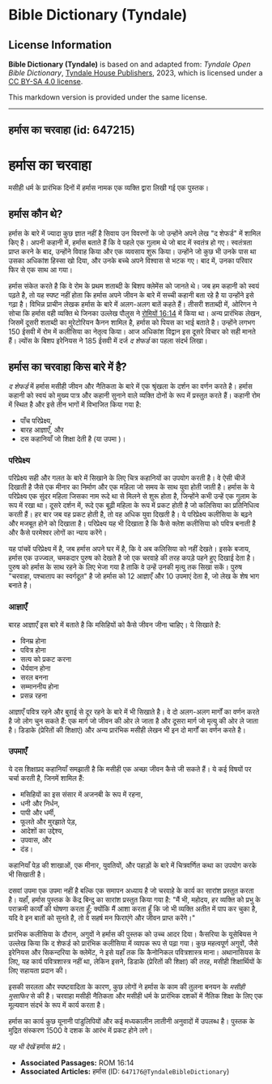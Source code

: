 # Bible Dictionary (Tyndale)

## License Information

**Bible Dictionary (Tyndale)** is based on and adapted from: _Tyndale Open Bible Dictionary_, [Tyndale House Publishers](https://tyndaleopenresources.com/), 2023, which is licensed under a [CC BY-SA 4.0 license](https://creativecommons.org/licenses/by-sa/4.0/legalcode.en).

This markdown version is provided under the same license.



--------------------------------

## हर्मास का चरवाहा (id: 647215)

हर्मास का चरवाहा
================

मसीही धर्म के प्रारंभिक दिनों में हर्मास नामक एक व्यक्ति द्वारा लिखी गई एक पुस्तक।

हर्मास कौन थे?
--------------

हर्मास के बारे में ज्यादा कुछ ज्ञात नहीं है सिवाय उन विवरणों के जो उन्होंने अपने लेख "द शेफर्ड" में शामिल किए है। अपनी कहानी में, हर्मास बताते हैं कि वे पहले एक गुलाम थे जो बाद में स्वतंत्र हो गए। स्वतंत्रता प्राप्त करने के बाद, उन्होंने विवाह किया और एक व्यवसाय शुरू किया। उन्होंने जो कुछ भी उनके पास था उसका अधिकांश हिस्सा खो दिया, और उनके बच्चे अपने विश्वास से भटक गए। बाद में, उनका परिवार फिर से एक साथ आ गया।

हर्मास संकेत करते है कि वे रोम के प्रथम शताब्दी के बिशप क्लेमेंस को जानते थे। जब हम कहानी को स्वयं पढ़ते है, तो यह स्पष्ट नहीं होता कि हर्मास अपने जीवन के बारे में सच्ची कहानी बता रहे है या उन्होंने इसे गढ़ा है। विभिन्न प्राचीन लेखक हर्मास के बारे में अलग\-अलग बातें कहते हैं। तीसरी शताब्दी में, ओरिगन ने सोचा कि हर्मास वही व्यक्ति थे जिनका उल्लेख पौलुस ने [रोमियों 16:14](https://ref.ly/Rom16:14) में किया था। अन्य प्रारंभिक लेखन, जिसमें दूसरी शताब्दी का मुरेटोरियन कैनन शामिल है, हर्मास को पियस का भाई बताते है। उन्होंने लगभग 150 ईसवी में रोम में कलीसिया का नेतृत्व किया। आज अधिकांश विद्वान इस दूसरे विचार को सही मानते हैं। ल्योंस के बिशप इरेनियस ने 185 ईसवी में दर्ज *द शेफर्ड* का पहला संदर्भ लिखा।

हर्मास का चरवाहा किस बारे में है?
---------------------------------

*द शेफर्ड* में हर्मास मसीही जीवन और नैतिकता के बारे में एक श्रृंखला के दर्शन का वर्णन करते है। हर्मास कहानी को स्वयं को मुख्य पात्र और कहानी सुनाने वाले व्यक्ति दोनों के रूप में प्रस्तुत करते हैं। कहानी रोम में स्थित है और इसे तीन भागों में विभाजित किया गया है:

* पाँच परिप्रेक्ष्य,
* बारह आज्ञाएँ, और
* दस कहानियाँ जो शिक्षा देती है (या उपमा )।

### परिप्रेक्ष्य

परिप्रेक्ष्य सही और गलत के बारे में सिखाने के लिए चित्र कहानियों का उपयोग करती है। वे ऐसी चीजें दिखाती है जैसे एक मीनार का निर्माण और एक महिला जो समय के साथ युवा होती जाती है। हर्मास के ये परिप्रेक्ष्य एक सुंदर महिला जिसका नाम रूदे था से मिलने से शुरू होता है, जिन्होंने कभी उन्हें एक गुलाम के रूप में रखा था। दूसरे दर्शन में, रूदे एक बूढ़ी महिला के रूप में प्रकट होती है जो कलिसिया का प्रतिनिधित्व करती हैं। हर बार जब वह प्रकट होती है, तो वह अधिक युवा दिखती है। ये परिप्रेक्ष्य कलीसिया के बढ़ने और मजबूत होने को दिखाता है। परिप्रेक्ष्य यह भी दिखाता है कि कैसे क्लेश कलीसिया को पवित्र बनाती है और कैसे परमेश्वर लोगों का न्याय करेंगे।

यह पांचवें परिप्रेक्ष्य में है, जब हर्मास अपने घर में है, कि वे अब कलिसिया को नहीं देखते। इसके बजाय, हर्मास एक उज्ज्वल, चमकदार पुरुष को देखते है जो एक चरवाहे की तरह कपड़े पहने हुए दिखाई देता है। पुरुष को हर्मास के साथ रहने के लिए भेजा गया है ताकि वे उन्हें उनकी मृत्यु तक सिखा सकें। पुरुष "चरवाहा, पश्चाताप का स्वर्गदूत" है जो हर्मास को 12 आज्ञाएँ और 10 उपमाएं देता है, जो लेख के शेष भाग बनाते है।

### आज्ञाएँ

बारह आज्ञाएँ इस बारे में बताते है कि मसिहियों को कैसे जीवन जीना चाहिए। ये सिखाते है:

* विनम्र होना
* पवित्र होना
* सत्य को प्रकट करना
* धैर्यवान होना
* सरल बनना
* सम्माननीय होना
* प्रसन्न रहना

आज्ञाएँ पवित्र रहने और बुराई से दूर रहने के बारे में भी सिखाते है। वे दो अलग\-अलग मार्गों का वर्णन करते है जो लोग चुन सकते हैं: एक मार्ग जो जीवन की ओर ले जाता है और दूसरा मार्ग जो मृत्यु की ओर ले जाता है। डिडाके (प्रेरितों की शिक्षाएं) और अन्य प्रारंभिक मसीही लेखन भी इन दो मार्गों का वर्णन करते है।

### उपमाएँ

ये दस शिक्षाप्रद कहानियाँ समझाती है कि मसीही एक अच्छा जीवन कैसे जी सकते हैं। ये कई विषयों पर चर्चा करती है, जिनमें शामिल हैं:

* मसिहियों का इस संसार में अजनबी के रूप में रहना,
* धनी और निर्धन,
* पापी और धर्मी,
* फूलते और मुरझाते पेड़,
* आदेशों का उद्देश्य,
* उपवास, और
* दंड।

कहानियाँ पेड़ की शाखाओं, एक मीनार, युवतियों, और पहाड़ों के बारे में चित्रवर्णित कथा का उपयोग करके भी सिखाती है।

दसवां उपमा एक उपमा नहीं है बल्कि एक समापन अध्याय है जो चरवाहे के कार्य का सारांश प्रस्तुत करता है। यहाँ, हर्मास पुस्तक के केंद्र बिन्दु का सारांश प्रस्तुत किया गया है: "मैं भी, महोदय, हर व्यक्ति को प्रभु के पराक्रमी कार्यों की घोषणा करता हूँ; क्योंकि मैं आशा करता हूँ कि जो भी व्यक्ति अतीत में पाप कर चुका है, यदि वे इन बातों को सुनते है, तो वे सहर्ष मन फिराएंगे और जीवन प्राप्त करेंगे।"

प्रारंभिक कलीसिया के दौरान, अगुवों ने हर्मास की पुस्तक को उच्च आदर दिया। कैसरिया के यूसेबियस ने उल्लेख किया कि द शेफर्ड को प्रारंभिक कलीसिया में व्यापक रूप से पढ़ा गया। कुछ महत्वपूर्ण अगुवों, जैसे इरेनियस और सिकन्दरिया के क्लेमेंट, ने इसे यहाँ तक कि कैनोनिकल पवित्रशास्त्र माना। अथानासियस के लिए, यह कार्य पवित्रशास्त्र नहीं था, लेकिन इसने, डिडाके (प्रेरितों की शिक्षा) की तरह, मसीही शिक्षार्थियों के लिए सहायता प्रदान की।

इसकी सरलता और स्पष्टवादिता के कारण, कुछ लोगों ने हर्मास के काम की तुलना बनयन के *मसीही मुसाफिर* से की है। चरवाहा मसीही नैतिकता और मसीही धर्म के प्रारंभिक दशकों में नैतिक शिक्षा के लिए एक मूल्यवान संदर्भ के रूप में कार्य करता है।

हर्मास का कार्य कुछ यूनानी पांडुलिपियों और कई मध्यकालीन लातीनी अनुवादों में उपलब्ध है। पुस्तक के मुद्रित संस्करण 1500 वे दशक के आरंभ में प्रकट होने लगे।

*यह भी देखें* हर्मास \#2।

* **Associated Passages:** ROM 16:14
* **Associated Articles:** हर्मास (ID: `647176@TyndaleBibleDictionary`)

